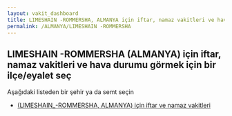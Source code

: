 ```yaml
---
layout: vakit_dashboard
title: LIMESHAIN -ROMMERSHA, ALMANYA için iftar, namaz vakitleri ve hava durumu - ilçe/eyalet seç
permalink: /ALMANYA/LIMESHAIN -ROMMERSHA
---
```


## LIMESHAIN -ROMMERSHA (ALMANYA) için iftar, namaz vakitleri ve hava durumu  görmek için bir ilçe/eyalet seç

Aşağıdaki listeden bir şehir ya da semt seçin

* [ (LIMESHAIN_-ROMMERSHA, ALMANYA) için iftar ve namaz vakitleri](/ALMANYA/LIMESHAIN_-ROMMERSHA/)

<script type="text/javascript">
  var GLOBAL_COUNTRY = 'ALMANYA';
  var GLOBAL_CITY = 'LIMESHAIN -ROMMERSHA';
  var GLOBAL_STATE = 'LIMESHAIN -ROMMERSHA';
</script>
